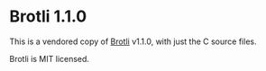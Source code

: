 # Brotli 1.1.0

This is a vendored copy of [Brotli](https://github.com/google/brotli/commits/v1.1.0) v1.1.0, with just the C source files.

Brotli is MIT licensed.
